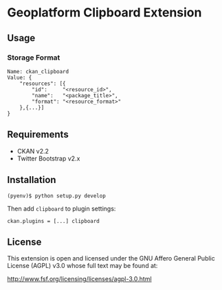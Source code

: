 # Geoplatform Clipboard Extension

## Usage

### Storage Format

```
Name: ckan_clipboard
Value: {
    "resources": [{
        "id":     "<resource_id>",
        "name":   "<package_title>",
        "format": "<resource_format>"
    },{...}]
}
```

## Requirements

* CKAN v2.2
* Twitter Bootstrap v2.x

## Installation

```
(pyenv)$ python setup.py develop
```

Then add `clipboard` to plugin settings:

```
ckan.plugins = [...] clipboard
```

## License

This extension is open and licensed under the GNU Affero General Public License (AGPL) v3.0 whose full text may be found at:

http://www.fsf.org/licensing/licenses/agpl-3.0.html
